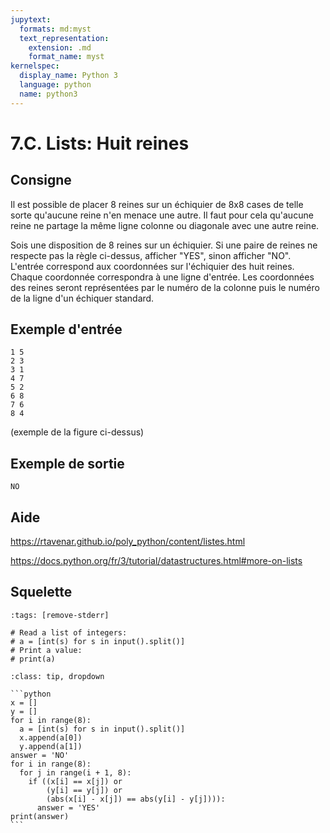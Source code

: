 ```yaml
---
jupytext:
  formats: md:myst
  text_representation:
    extension: .md
    format_name: myst
kernelspec:
  display_name: Python 3
  language: python
  name: python3
---
```


# 7.C. Lists: Huit reines

## Consigne

Il est possible de placer 8 reines sur un échiquier de 8x8 cases de telle sorte qu'aucune reine n'en menace une autre. Il faut pour cela qu'aucune reine ne partage la même ligne colonne ou diagonale avec une autre reine.


Sois une disposition de 8 reines sur un échiquier. Si une paire de reines ne respecte pas la règle ci-dessus, afficher "YES", sinon afficher "NO". L'entrée correspond aux coordonnées sur l'échiquier des huit reines. Chaque coordonnée correspondra à une ligne d'entrée. Les coordonnées des reines seront représentées par le numéro de la colonne puis le numéro de la ligne d'un échiquer standard.






## Exemple d'entrée

```
1 5
2 3
3 1
4 7
5 2
6 8
7 6
8 4
```

(exemple de la figure ci-dessus)

## Exemple de sortie

```
NO
```

## Aide

https://rtavenar.github.io/poly_python/content/listes.html

https://docs.python.org/fr/3/tutorial/datastructures.html#more-on-lists

## Squelette

```{code-cell} python
:tags: [remove-stderr]

# Read a list of integers:
# a = [int(s) for s in input().split()]
# Print a value:
# print(a)
```

````{admonition} Cliquez ici pour voir la solution
:class: tip, dropdown

```python
x = []
y = []
for i in range(8):
  a = [int(s) for s in input().split()]
  x.append(a[0])
  y.append(a[1])
answer = 'NO'
for i in range(8):
  for j in range(i + 1, 8):
    if ((x[i] == x[j]) or
        (y[i] == y[j]) or
        (abs(x[i] - x[j]) == abs(y[i] - y[j]))):
      answer = 'YES'
print(answer)
```
````
